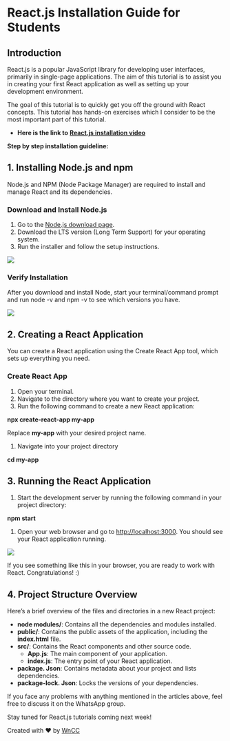 # React.js Installation Guide for Students

## Introduction

React.js is a popular JavaScript library for developing user interfaces, primarily in single-page applications. The aim of this tutorial is to assist you in creating your first React application as well as setting up your development environment.

The goal of this tutorial is to quickly get you off the ground with React concepts. This tutorial has hands-on exercises which I consider to be the most important part of this tutorial.

- **Here is the link to** [**React.js installation video**](https://youtu.be/kVeOpcw4GWY?si=hgEHwgGAUfckm_Tv)

**Step by step installation guideline:**

## **1\. Installing Node.js and npm**

Node.js and NPM (Node Package Manager) are required to install and manage React and its dependencies.

### Download and Install Node.js

1. Go to the [Node.js download page](https://nodejs.org/).
2. Download the LTS version (Long Term Support) for your operating system.
3. Run the installer and follow the setup instructions.

![](https://www.freecodecamp.org/news/content/images/2020/10/nodejs.png)

### **Verify Installation**

After you download and install Node, start your terminal/command prompt and run node -v and npm -v to see which versions you have.

![](https://www.freecodecamp.org/news/content/images/2020/10/t1.png)

## **2\. Creating a React Application**

You can create a React application using the Create React App tool, which sets up everything you need.

### Create React App

1. Open your terminal.
2. Navigate to the directory where you want to create your project.
3. Run the following command to create a new React application:

**npx create-react-app my-app**

Replace **my-app** with your desired project name.

1. Navigate into your project directory

**cd my-app**

## **3\. Running the React Application**

1. Start the development server by running the following command in your project directory:

**npm start**

1. Open your web browser and go to <http://localhost:3000>. You should see your React application running.

![](https://www.freecodecamp.org/news/content/images/2020/10/rw.png)

If you see something like this in your browser, you are ready to work with React. Congratulations! :)

## **4\. Project Structure Overview**

Here’s a brief overview of the files and directories in a new React project:

- **node modules/**: Contains all the dependencies and modules installed.
- **public/**: Contains the public assets of the application, including the **index.html** file.
- **src/**: Contains the React components and other source code.
  - **App.js**: The main component of your application.
  - **index.js**: The entry point of your React application.
- **package. Json**: Contains metadata about your project and lists dependencies.
- **package-lock. Json**: Locks the versions of your dependencies.

If you face any problems with anything mentioned in the articles above, feel free to discuss it on the WhatsApp group.

Stay tuned for React.js tutorials coming next week!

Created with ❤️ by [WnCC](https://itc.gymkhana.iitb.ac.in/wncc/)

